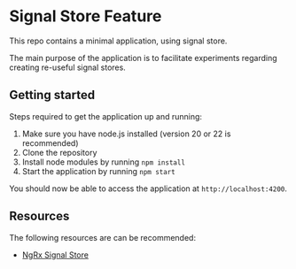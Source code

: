 # Signal Store Feature

This repo contains a minimal application, using signal store.

The main purpose of the application is to facilitate experiments regarding creating re-useful signal stores.

## Getting started

Steps required to get the application up and running:

1. Make sure you have node.js installed (version 20 or 22 is recommended)
2. Clone the repository
3. Install node modules by running `npm install`
4. Start the application by running `npm start`

You should now be able to access the application at `http://localhost:4200`.

## Resources

The following resources are can be recommended:

- [NgRx Signal Store](https://ngrx.io/guide/signal-store)
